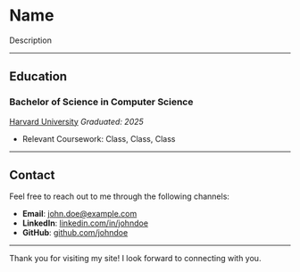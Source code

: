 # Name
Description

---

## Education

### Bachelor of Science in Computer Science
[Harvard University]([https://www.universitywebsite.com](https://college.harvard.edu/))  
*Graduated: 2025*

- Relevant Coursework: Class, Class, Class

---

## Contact

Feel free to reach out to me through the following channels:

- **Email**: [john.doe@example.com](mailto:john.doe@example.com)
- **LinkedIn**: [linkedin.com/in/johndoe](https://www.linkedin.com/in/johndoe)
- **GitHub**: [github.com/johndoe](https://github.com/johndoe)

---

Thank you for visiting my site! I look forward to connecting with you.
